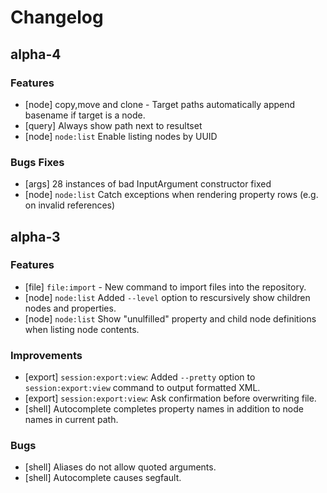 Changelog
=========

alpha-4
-------

### Features

- [node] copy,move and clone - Target paths automatically append basename if target is a node.
- [query] Always show path next to resultset
- [node] `node:list` Enable listing nodes by UUID

### Bugs Fixes

- [args] 28 instances of bad InputArgument constructor fixed
- [node] `node:list` Catch exceptions when rendering property rows (e.g. on invalid references)

alpha-3
-------

### Features

- [file] `file:import` - New command to import files into the repository.
- [node] `node:list` Added `--level` option to rescursively show children nodes and properties.
- [node] `node:list` Show "unulfilled" property and child node definitions when listing node contents.

### Improvements

- [export] `session:export:view`: Added `--pretty` option to `session:export:view` command to output formatted XML.
- [export] `session:export:view`: Ask confirmation before overwriting file.
- [shell] Autocomplete completes property names in addition to node names in current path.

### Bugs

- [shell] Aliases do not allow quoted arguments.
- [shell] Autocomplete causes segfault.
